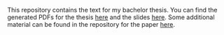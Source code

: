 
This repository contains the text for my bachelor thesis.
You can find the generated PDFs for the thesis [here](https://raw.githubusercontent.com/rolandbernard/thesis-axiom-weakening/main/main.pdf) and the slides [here](https://raw.githubusercontent.com/rolandbernard/thesis-axiom-weakening/main/slides.pdf). Some additional material can be found in the repository for the paper [here](https://github.com/rolandbernard/paper-axiom-weakening).
